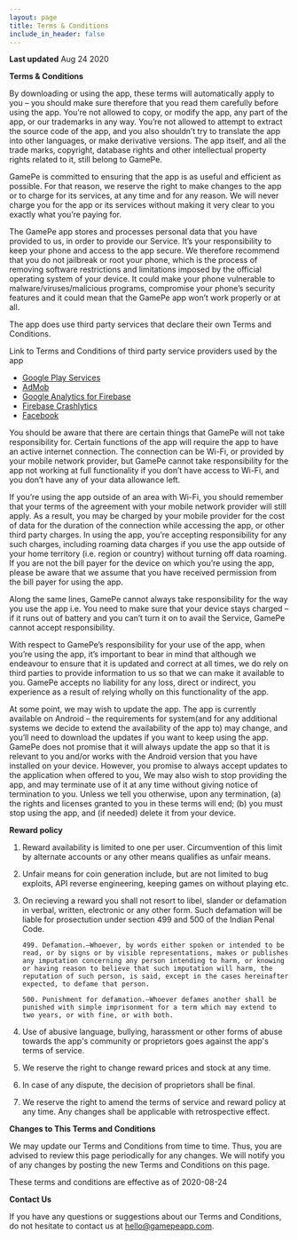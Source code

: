 ```yaml
---
layout: page
title: Terms & Conditions
include_in_header: false
---
```


**Last updated**
Aug 24 2020

**Terms & Conditions**

By downloading or using the app, these terms will automatically apply to you – you should make sure therefore that you read them carefully before using the app. You’re not allowed to copy, or modify the app, any part of the app, or our trademarks in any way. You’re not allowed to attempt to extract the source code of the app, and you also shouldn’t try to translate the app into other languages, or make derivative versions. The app itself, and all the trade marks, copyright, database rights and other intellectual property rights related to it, still belong to GamePe.

GamePe is committed to ensuring that the app is as useful and efficient as possible. For that reason, we reserve the right to make changes to the app or to charge for its services, at any time and for any reason. We will never charge you for the app or its services without making it very clear to you exactly what you’re paying for.

The GamePe app stores and processes personal data that you have provided to us, in order to provide our Service. It’s your responsibility to keep your phone and access to the app secure. We therefore recommend that you do not jailbreak or root your phone, which is the process of removing software restrictions and limitations imposed by the official operating system of your device. It could make your phone vulnerable to malware/viruses/malicious programs, compromise your phone’s security features and it could mean that the GamePe app won’t work properly or at all.

The app does use third party services that declare their own Terms and Conditions.

Link to Terms and Conditions of third party service providers used by the app

*   [Google Play Services](https://policies.google.com/terms)
*   [AdMob](https://developers.google.com/admob/terms)
*   [Google Analytics for Firebase](https://firebase.google.com/terms/analytics)
*   [Firebase Crashlytics](https://firebase.google.com/terms/crashlytics)
*   [Facebook](https://www.facebook.com/legal/terms/plain_text_terms)

You should be aware that there are certain things that GamePe will not take responsibility for. Certain functions of the app will require the app to have an active internet connection. The connection can be Wi-Fi, or provided by your mobile network provider, but GamePe cannot take responsibility for the app not working at full functionality if you don’t have access to Wi-Fi, and you don’t have any of your data allowance left.

If you’re using the app outside of an area with Wi-Fi, you should remember that your terms of the agreement with your mobile network provider will still apply. As a result, you may be charged by your mobile provider for the cost of data for the duration of the connection while accessing the app, or other third party charges. In using the app, you’re accepting responsibility for any such charges, including roaming data charges if you use the app outside of your home territory (i.e. region or country) without turning off data roaming. If you are not the bill payer for the device on which you’re using the app, please be aware that we assume that you have received permission from the bill payer for using the app.

Along the same lines, GamePe cannot always take responsibility for the way you use the app i.e. You need to make sure that your device stays charged – if it runs out of battery and you can’t turn it on to avail the Service, GamePe cannot accept responsibility.

With respect to GamePe’s responsibility for your use of the app, when you’re using the app, it’s important to bear in mind that although we endeavour to ensure that it is updated and correct at all times, we do rely on third parties to provide information to us so that we can make it available to you. GamePe accepts no liability for any loss, direct or indirect, you experience as a result of relying wholly on this functionality of the app.

At some point, we may wish to update the app. The app is currently available on Android – the requirements for system(and for any additional systems we decide to extend the availability of the app to) may change, and you’ll need to download the updates if you want to keep using the app. GamePe does not promise that it will always update the app so that it is relevant to you and/or works with the Android version that you have installed on your device. However, you promise to always accept updates to the application when offered to you, We may also wish to stop providing the app, and may terminate use of it at any time without giving notice of termination to you. Unless we tell you otherwise, upon any termination, (a) the rights and licenses granted to you in these terms will end; (b) you must stop using the app, and (if needed) delete it from your device.

**Reward policy**
1. Reward availability is limited to one per user. Circumvention of this limit by alternate accounts or any other means qualifies as unfair means.
2. Unfair means for coin generation include, but are not limited to bug exploits, API reverse engineering, keeping games on without playing etc.
3. On recieving a reward you shall not resort to libel, slander or defamation in verbal, written, electronic or any other form. Such defamation will be liable for prosectution under section 499 and 500 of the Indian Penal Code.

    ```
    499. Defamation.—Whoever, by words either spoken or intended to be read, or by signs or by visible representations, makes or publishes any imputation concerning any person intending to harm, or knowing or having reason to believe that such imputation will harm, the reputation of such person, is said, except in the cases hereinafter expected, to defame that person.

    500. Punishment for defamation.—Whoever defames another shall be punished with simple imprisonment for a term which may extend to two years, or with fine, or with both.
    ```

4. Use of abusive language, bullying, harassment or other forms of abuse towards the app's community or proprietors goes against the app's terms of service.
5. We reserve the right to change reward prices and stock at any time.
6. In case of any dispute, the decision of proprietors shall be final.
7. We reserve the right to amend the terms of service and reward policy at any time. Any changes shall be applicable with retrospective effect.


**Changes to This Terms and Conditions**

We may update our Terms and Conditions from time to time. Thus, you are advised to review this page periodically for any changes. We will notify you of any changes by posting the new Terms and Conditions on this page.

These terms and conditions are effective as of 2020-08-24

**Contact Us**

If you have any questions or suggestions about our Terms and Conditions, do not hesitate to contact us at hello@gamepeapp.com.
